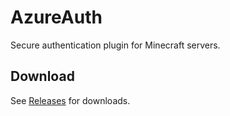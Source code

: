 # AzureAuth

Secure authentication plugin for Minecraft servers.

## Download

See [Releases](https://github.com/DokaiiMob/AzureAuth/releases) for downloads.